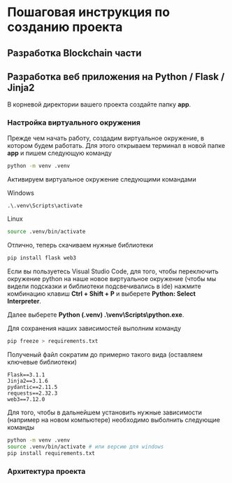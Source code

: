 # Пошаговая инструкция по созданию проекта

## Разработка Blockchain части


## Разработка веб приложения на Python / Flask / Jinja2
В корневой директории вашего проекта создайте папку __app__. 


### Настройка виртуального окружения
Прежде чем начать работу, создадим виртуальное окружение, в котором будем работать. Для этого открываем терминал в новой папке __app__ и пишем следующую команду 

```sh
python -m venv .venv
```

Активируем виртуальное окружение следующими командами

Windows
```bat
.\.venv\Scripts\activate
```

Linux
```sh
source .venv/bin/activate
```

Отлично, теперь скачиваем нужные библиотеки
```sh
pip install flask web3
```

Если вы пользуетесь Visual Studio Code, для того, чтобы переключить окружение python на наше новое виртуальное окружение (чтобы мы видели подсказки и библиотеки подсвечивались в ide) нажмите комбинацию клавиш __Ctrl + Shift + P__ и выберете __Python: Select Interpreter__.


Далее выберете __Python (.venv) .\venv\Scripts\python.exe__.


Для сохранения наших зависимостей выполним команду 
```sh
pip freeze > requirements.txt 
```

Полученый файл сократим до примерно такого вида (оставляем ключевые библиотеки)
```
Flask==3.1.1
Jinja2==3.1.6
pydantic==2.11.5
requests==2.32.3
web3==7.12.0
```

Для того, чтобы в дальнейшем установить нужные зависимости (например на новом компьютере) необходимо выболнить следующие команды
```sh
python -m venv .venv
source .venv/bin/activate # или версию для windows
pip install requirements.txt
```

### Архитектура проекта
